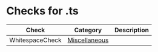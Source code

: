 # Checks for .ts

Check | Category | Description
----- | -------- | -----------
WhitespaceCheck | [Miscellaneous](src/main/resources/documentation/miscellaneous_checks.markdown#miscellaneous-checks) | |